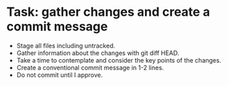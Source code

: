 # Task: gather changes and create a commit message

- Stage all files including untracked.
- Gather information about the changes with git diff HEAD.
- Take a time to contemplate and consider the key points of the changes.
- Create a conventional commit message in 1-2 lines.
- Do not commit until I approve.